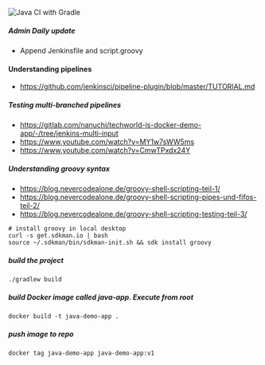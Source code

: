![Java CI with Gradle](https://github.com/boonchu/github-ci-labs/workflows/Java%20CI%20with%20Gradle/badge.svg)

##### Admin Daily update

  - Append Jenkinsfile and script.groovy

#### Understanding pipelines

  - https://github.com/jenkinsci/pipeline-plugin/blob/master/TUTORIAL.md

##### Testing multi-branched pipelines

  - https://gitlab.com/nanuchi/techworld-js-docker-demo-app/-/tree/jenkins-multi-input
  - https://www.youtube.com/watch?v=MY1w7sWW5ms
  - https://www.youtube.com/watch?v=CmwTPxdx24Y

##### Understanding groovy syntax 

  - https://blog.nevercodealone.de/groovy-shell-scripting-teil-1/
  - https://blog.nevercodealone.de/groovy-shell-scripting-pipes-und-fifos-teil-2/
  - https://blog.nevercodealone.de/groovy-shell-scripting-testing-teil-3/

```
# install groovy in local desktop
curl -s get.sdkman.io | bash
source ~/.sdkman/bin/sdkman-init.sh && sdk install groovy
```

##### build the project

```
./gradlew build
```

##### build Docker image called java-app. Execute from root

```
docker build -t java-demo-app .
```
    
##### push image to repo 

```
docker tag java-demo-app java-demo-app:v1
```
